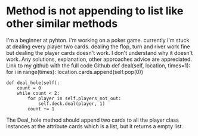 
# Method is not appending to list like other similar methods

I'm a beginner at pyhton. i'm working on a poker game. currently i'm stuck at dealing every player two cards. dealing the flop, turn and river work fine but dealing the player cards doesn't work. I don't understand why it doesn't work. Any solutions, explanation, other approaches advice are appreciated. Link to my github with the full code Github
    def deal(self, location, times=1): 
        for i in range(times):
            location.cards.append(self.pop(0)) 

    def deal_hole(self):
        count = 0
        while count < 2:
            for player in self.players_not_out:
                self.deck.deal(player, 1)
            count += 1

The Deal_hole method should append two cards to all the player class instances at the attribute cards which is a list, but it returns a empty list.

        